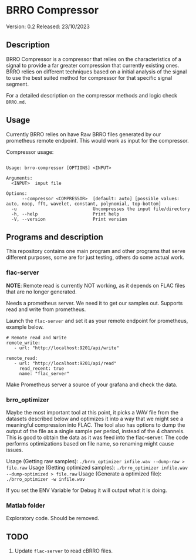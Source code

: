 # BRRO Compressor

Version: 0.2 Released: 23/10/2023

## Description

BRRO Compressor is a compressor that relies on the characteristics of a signal to provide a far greater compression that currently existing ones. BRRO relies on different techniques based on a initial analysis of the signal to use the best suited method for compressor for that specific signal segment.

For a detailed description on the compressor methods and logic check `BRRO.md`.

## Usage

Currently BRRO relies on have Raw BRRO files generated by our prometheus remote endpoint. This would work as input for the compressor.

Compressor usage:

```An Advanced Time-Series Compressor

Usage: brro-compressor [OPTIONS] <INPUT>

Arguments:
  <INPUT>  input file

Options:
      --compressor <COMPRESSOR>  [default: auto] [possible values: auto, noop, fft, wavelet, constant, polynomial, top-bottom]
  -u                             Uncompresses the input file/directory
  -h, --help                     Print help
  -V, --version                  Print version
  ```

## Programs and description

This repository contains one main program and other programs that serve different purposes, some are for just testing, others do some actual work.

### flac-server

**NOTE**: Remote read is currently NOT working, as it depends on FLAC files that are no longer generated.

Needs a prometheus server. We need it to get our samples out. Supports read and write from prometheus.

Launch the `flac-server` and set it as your remote endpoint for prometheus, example below.

```
# Remote read and Write
remote_write:
   - url: "http://localhost:9201/api/write"

remote_read:
   - url: "http://localhost:9201/api/read"
     read_recent: true
     name: "flac_server"
```

Make Prometheus server a source of your grafana and check the data.

### brro_optimizer

Maybe the most important tool at this point, it picks a WAV file from the datasets described below and optimizes it into a way that we might see a meaningful compression into FLAC.
The tool also has options to dump the output of the file as a single sample per period, instead of the 4 channels. This is good to obtain the data as it was feed into the flac-server.
The code performs optimizations based on file name, so renaming might cause issues.

Usage (Getting raw samples): `./brro_optimizer infile.wav --dump-raw > file.raw`
Usage (Getting optimized samples): `./brro_optimizer infile.wav --dump-optimized > file.raw`
Usage (Generate a optimized file): `./brro_optimizer -w infile.wav`

If you set the ENV Variable for Debug it will output what it is doing.

### Matlab folder

Exploratory code. Should be removed.

## TODO

1. Update `flac-server` to read cBRRO files.
